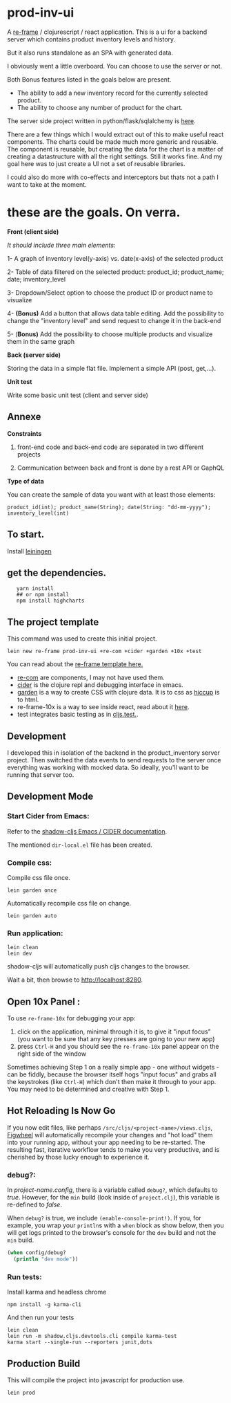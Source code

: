 # prod-inv-ui

A [re-frame](https://github.com/Day8/re-frame) / clojurescript / react application.
This is a ui for a backend server which contains product inventory levels and history.

But it also runs standalone as an SPA with generated data.

I obviously went a little overboard. You can choose to use the server or not.

Both Bonus features listed in the goals below are present.

* The ability to add a new inventory record for the currently selected product.
* The ability to choose any number of product for the chart.

The server side project written in python/flask/sqlalchemy is 
[here](http://github.com/ericgebhart/product-inventory.git).


There are a few things which I would extract out of this to make 
useful react components.  The charts could be made much more generic
and reusable.  The component is reusable, but creating the data for
the chart is a matter of creating a datastructure with all the right
settings.  Still it works fine. And my goal here was to just create 
a UI not a set of reusable libraries.

I could also do more with co-effects and interceptors but thats not
a path I want to take at the moment.


# these are the goals.  On verra.

**Front (client side)** 


*It should include three main elements:* 

1- A graph of inventory level(y-axis) vs. date(x-axis) of the selected product 

2- Table of data filtered on the selected product: product_id; product_name; date; inventory_level

3- Dropdown/Select option to choose the product ID or product name to visualize

4- **(Bonus)** Add a button that allows data table editing. Add the possibility to change the "inventory level"  and send request to change it in the back-end 

5- (**Bonus)** Add the possibility to choose multiple products and visualize them in the same graph

**Back (server side)**

Storing the data in a simple flat file. 
Implement a simple API (post, get,...). 

**Unit test**

Write some basic unit test (client and server side)

## Annexe

**Constraints**

1) front-end code and back-end code are separated in two different projects

2) Communication between back and front is done by a rest API or GaphQL

**Type of data**

You can create the sample of data you want with at least those elements: 

```
product_id(int); product_name(String); date(String: "dd-mm-yyyy"); inventory_level(int)
```


## To start.

Install [leiningen](http://leinengin.org)


## get the dependencies.

```lein deps
   yarn install
   ## or npm install
   npm install highcharts
```

## The project template

This command was used to create this initial project.

```
lein new re-frame prod-inv-ui +re-com +cider +garden +10x +test
```

You can read about the [re-frame template here.](https://github.com/Day8/re-frame-template/) 

* [re-com](https://github.com/Day8/re-com) are components, I may not have used them. 
* [cider](https://github.com/clojure-emacs/cider) is the clojure repl and debugging interface in emacs.
* [garden](https://github.com/noprompt/garden) is a way to create CSS with clojure data. 
It is to css as [hiccup](https://github.com/weavejester/hiccup) is to html.
* re-frame-10x is a way to see inside react, read about it [here](https://github.com/Day8/re-frame-10x). 
* test integrates basic testing as in [cljs.test.](https://github.com/clojure/clojurescript/blob/master/src/main/cljs/cljs/test.cljs).


## Development

I developed this in isolation of the backend in the product_inventory server project. 
Then switched the data events to send requests to the server once everything was working 
with mocked data. So ideally, you'll want to be running that server too.

## Development Mode

### Start Cider from Emacs:

Refer to the [shadow-cljs Emacs / CIDER documentation](https://shadow-cljs.github.io/docs/UsersGuide.html#cider).

The mentioned `dir-local.el` file has been created.

### Compile css:

Compile css file once.

```
lein garden once
```

Automatically recompile css file on change.

```
lein garden auto
```

### Run application:

```
lein clean
lein dev
```

shadow-cljs will automatically push cljs changes to the browser.

Wait a bit, then browse to [http://localhost:8280](http://localhost:8280).

## Open 10x Panel :

To use `re-frame-10x` for debugging your app: 
  1. click on the application, minimal through it is, to give it "input<project-name> focus" (you want to be sure that any key presses are going to your new app)
  2. press `Ctrl-H` and you should see the `re-frame-10x` panel appear on the right side of the window

Sometimes achieving Step 1 on a really simple app - one without widgets - can be fiddly, 
because the browser itself hogs "input focus" and grabs all the keystrokes (like `Ctrl-H`) which don't
then make it through to your app. You may need to be determined and creative with Step 1. 

## Hot Reloading Is Now Go

If you now edit files, like perhaps `/src/cljs/<project-name>/views.cljs`, 
[Figwheel](https://figwheel.org) will automatically 
recompile your changes and "hot load" them into your running app, without your app needing 
to be re-started. The resulting fast, iterative workflow tends to make you very productive, and 
is cherished by those lucky enough to experience it.

### debug?:

In _project-name.config_, there is a variable called `debug?`, which
defaults to _true_. However, for the `min` build (look inside of `project.clj`), this variable is
re-defined to _false_.

When `debug?` is true, we include `(enable-console-print!)`. If you, for example, 
you wrap your `println`s with a `when` block as show below, then you will get logs 
printed to the browser's console for the `dev` build and not the `min` build.

```clojure
(when config/debug?
  (println "dev mode"))
```

### Run tests:

Install karma and headless chrome

```
npm install -g karma-cli
```

And then run your tests

```
lein clean
lein run -m shadow.cljs.devtools.cli compile karma-test
karma start --single-run --reporters junit,dots
```

## Production Build

This will compile the project into javascript for production use.

```lein prod```
